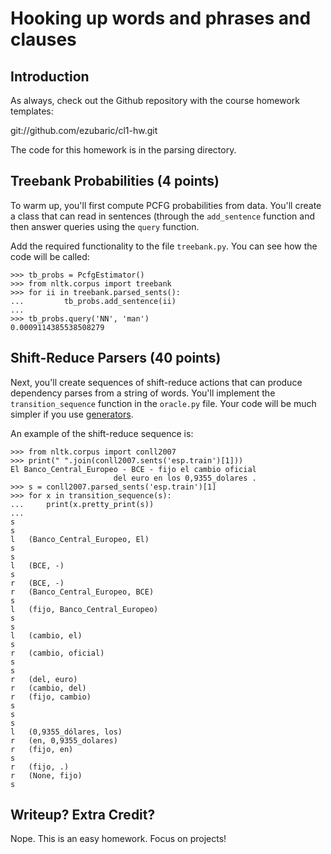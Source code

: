 Hooking up words and phrases and clauses
================

Introduction
----------------------

As always, check out the Github repository with the course homework templates:

git://github.com/ezubaric/cl1-hw.git

The code for this homework is in the parsing directory.

Treebank Probabilities (4 points)
--------------------------

To warm up, you'll first compute PCFG probabilities from
data.  You'll create a class that can read in sentences (through the
`add_sentence` function and then answer queries using the
`query` function.

Add the required functionality to the file `treebank.py`.  You
can see how the code will be called:


```
>>> tb_probs = PcfgEstimator()
>>> from nltk.corpus import treebank
>>> for ii in treebank.parsed_sents():
...         tb_probs.add_sentence(ii)
...
>>> tb_probs.query('NN', 'man')
0.0009114385538508279
```

Shift-Reduce Parsers (40 points)
--------------------------------------

Next, you'll create sequences of shift-reduce actions that can produce
dependency parses from a string of words.  You'll implement the
`transition_sequence` function in the `oracle.py` file.
Your code will be much simpler if you use
[generators](https://wiki.python.org/moin/Generators).

An example of the shift-reduce sequence is:

```
>>> from nltk.corpus import conll2007
>>> print(" ".join(conll2007.sents('esp.train')[1]))
El Banco_Central_Europeo - BCE - fijo el cambio oficial
                       del euro en los 0,9355_dolares .
>>> s = conll2007.parsed_sents('esp.train')[1]
>>> for x in transition_sequence(s):
...     print(x.pretty_print(s))
...
s
s
l	(Banco_Central_Europeo, El)
s
s
l	(BCE, -)
s
r	(BCE, -)
r	(Banco_Central_Europeo, BCE)
s
l	(fijo, Banco_Central_Europeo)
s
s
l	(cambio, el)
s
r	(cambio, oficial)
s
s
r	(del, euro)
r	(cambio, del)
r	(fijo, cambio)
s
s
s
l	(0,9355_dólares, los)
r	(en, 0,9355_dolares)
r	(fijo, en)
s
r	(fijo, .)
r	(None, fijo)
s
```

Writeup?  Extra Credit?
-------------------------

Nope.  This is an easy homework.  Focus on projects!
